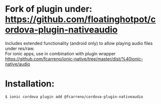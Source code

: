 
# Fork of plugin under: https://github.com/floatinghotpot/cordova-plugin-nativeaudio
Includes extended functionality (android only) to allow playing audio files under res/raw.  
For ionic apps, use in combination with plugin wrapper https://github.com/fcarreno/ionic-native/tree/master/dist/%40ionic-native/audio


# Installation: 
```
$ ionic cordova plugin add @fcarreno/cordova-plugin-nativeaudio
```
